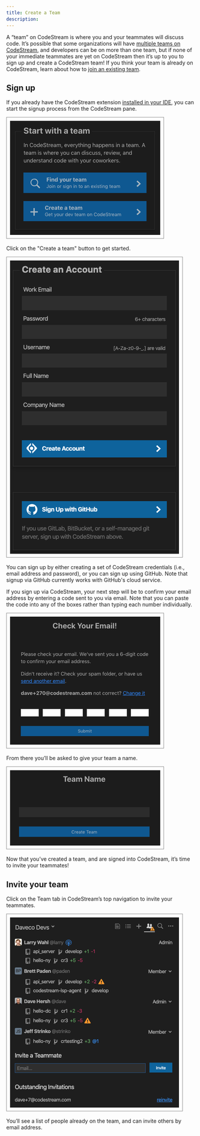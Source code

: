 ```yaml
---
title: Create a Team
description: 
---
```


A “team” on CodeStream is where you and your teammates will discuss code. It’s
possible that some organizations will have [multiple teams on
CodeStream](../faq/need-teams), and developers can be on more than one team, but
if none of your immediate teammates are yet on CodeStream then it’s up to you to
sign up and create a CodeStream team! If you think your team is already on
CodeStream, learn about how to [join an existing team](join-a-team).

## Sign up

If you already have the CodeStream extension [installed in your
IDE](install-codestream), you can start the signup process from the CodeStream
pane.

![Create a Team](../assets/images/InitialPane1.png)

Click on the "Create a team" button to get started.

![Create an Account](../assets/images/CreateAnAccount3.png)

You can sign up by either creating a set of CodeStream credentials (i.e., email
address and password), or you can sign up using GitHub. Note that signup via
GitHub currently works with GitHub's cloud service.

If you sign up via CodeStream, your next step will be to confirm your email
address by entering a code sent to you via email. Note that you can paste the
code into any of the boxes rather than typing each number individually.

![Confirm Email](../assets/images/EmailConfirmation.png)

From there you’ll be asked to give your team a name.

![Team Name](../assets/images/TeamName.png)

Now that you’ve created a team, and are signed into CodeStream, it’s time to invite your teammates!

## Invite your team

Click on the Team tab in CodeStream’s top navigation to invite your teammates.

![Team Tab](../assets/images/TeamTab.png)

You’ll see a list of people already on the team, and can invite others by email address.
